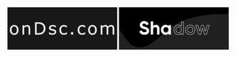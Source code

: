 <div styles="vertical-align: middle"><a href="https://ondsc.com"><img src="ondsc.png" width="49%"></a>
<a href="https://top.gg/bot/719434143460753488"><img src="shadow.png" width="49%"></a>
</div>
